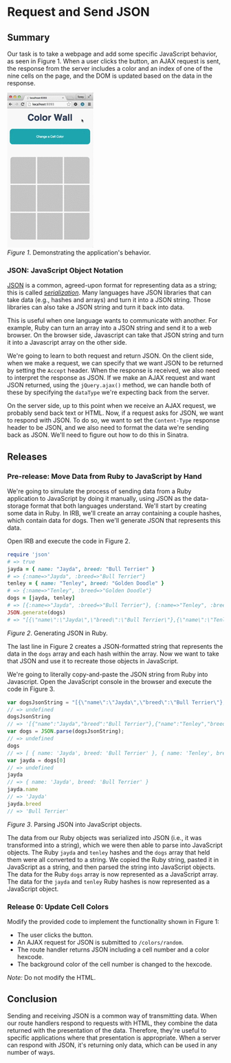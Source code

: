 # Request and Send JSON 
 
## Summary 
Our task is to take a webpage and add some specific JavaScript behavior, as seen in Figure 1.  When a user clicks the button, an AJAX request is sent, the response from the server includes a color and an index of one of the nine cells on the page, and the DOM is updated based on the data in the response.

![example animation](readme-assets/example-animation.gif)  
*Figure 1*.  Demonstrating the application's behavior.


### JSON: JavaScript Object Notation
[JSON][] is a common, agreed-upon format for representing data as a string; this is called [*serialization*][wikipedia serialization]. Many languages have JSON libraries that can take data (e.g., hashes and arrays) and turn it into a JSON string. Those libraries can also take a JSON string and turn it back into data.

This is useful when one language wants to communicate with another. For example, Ruby can turn an array into a JSON string and send it to a web browser. On the browser side, Javascript can take that JSON string and turn it into a Javascript array on the other side.

We're going to learn to both request and return JSON.  On the client side, when we make a request, we can specify that we want JSON to be returned by setting the `Accept` header.  When the response is received, we also need to interpret the response as JSON.  If we make an AJAX request and want JSON returned, using the `jQuery.ajax()` method, we can handle both of these by specifying the `dataType` we're expecting back from the server.

On the server side, up to this point when we receive an AJAX request, we probably send back text or HTML. Now, if a request asks for JSON, we want to respond with JSON.  To do so, we want to set the `Content-Type` response header to be JSON, and we also need to format the data we're sending back as JSON.  We'll need to figure out how to do this in Sinatra.


## Releases
### Pre-release: Move Data from Ruby to JavaScript by Hand
We're going to simulate the process of sending data from a Ruby application to JavaScript by doing it manually, using JSON as the data-storage format that both languages understand.  We'll start by creating some data in Ruby.  In IRB, we'll create an array containing a couple hashes, which contain data for dogs.  Then we'll generate JSON that represents this data.

Open IRB and execute the code in Figure 2.

```ruby
require 'json'
# => true 
jayda = { name: "Jayda", breed: "Bull Terrier" }
# => {:name=>"Jayda", :breed=>"Bull Terrier"} 
tenley = { name: "Tenley", breed: "Golden Doodle" }
# => {:name=>"Tenley", :breed=>"Golden Doodle"} 
dogs = [jayda, tenley]
# => [{:name=>"Jayda", :breed=>"Bull Terrier"}, {:name=>"Tenley", :breed=>"Golden Doodle"}] 
JSON.generate(dogs)
# => "[{\"name\":\"Jayda\",\"breed\":\"Bull Terrier\"},{\"name\":\"Tenley\",\"breed\":\"Golden Doodle\"}]" 
```
*Figure 2*.  Generating JSON in Ruby.

The last line in Figure 2 creates a JSON-formatted string that represents the data in the `dogs` array and each hash within the array.  Now we want to take that JSON and use it to recreate those objects in JavaScript.

We're going to literally copy-and-paste the JSON string from Ruby into Javascript.  Open the JavaScript console in the browser and execute the code in Figure 3.

```javascript
var dogsJsonString = "[{\"name\":\"Jayda\",\"breed\":\"Bull Terrier\"},{\"name\":\"Tenley\",\"breed\":\"Golden Doodle\"}]"
// => undefined
dogsJsonString
// => '[{"name":"Jayda","breed":"Bull Terrier"},{"name":"Tenley","breed":"Golden Doodle"}]'
var dogs = JSON.parse(dogsJsonString);
// => undefined
dogs
// => [ { name: 'Jayda', breed: 'Bull Terrier' }, { name: 'Tenley', breed: 'Golden Doodle' } ]
var jayda = dogs[0]
// => undefined
jayda
// => { name: 'Jayda', breed: 'Bull Terrier' }
jayda.name
// => 'Jayda'
jayda.breed
// => 'Bull Terrier'
```
*Figure 3*.  Parsing JSON into JavaScript objects.

The data from our Ruby objects was serialized into JSON (i.e., it was transformed into a string), which we were then able to parse into JavaScript objects.  The Ruby `jayda` and `tenley` hashes and the `dogs` array that held them were all converted to a string. We copied the Ruby string, pasted it in JavaScript as a string, and then parsed the string into JavaScript objects.  The data for the Ruby `dogs` array is now represented as a JavaScript array.  The data for the `jayda` and `tenley` Ruby hashes is now represented as a JavaScript object.


### Release 0: Update Cell Colors
Modify the provided code to implement the functionality shown in Figure 1:

- The user clicks the button.
- An AJAX request for JSON is submitted to `/colors/random`.
- The route handler returns JSON including a cell number and a color hexcode.
- The background color of the cell number is changed to the hexcode.

*Note:*  Do not modify the HTML.


## Conclusion
Sending and receiving JSON is a common way of transmitting data.  When our route handlers respond to requests with HTML, they combine the data returned with the presentation of the data.  Therefore, they're useful to specific applications where that presentation is appropriate.  When a server can respond with JSON, it's returning only data, which can be used in any number of ways.


[JSON]: http://www.json.org/
[wikipedia serialization]: https://en.wikipedia.org/wiki/Serialization


